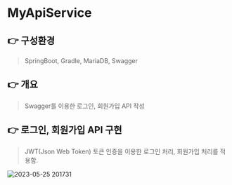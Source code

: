 # MyApiService
## 👉 구성환경
> SpringBoot, Gradle, MariaDB, Swagger

## 👉 개요
> Swagger를 이용한 로그인, 회원가입 API 작성

## 👉 로그인, 회원가입 API 구현
> JWT(Json Web Token) 토큰 인증을 이용한 로그인 처리, 회원가입 처리를 적용함.

![2023-05-25 201731](https://github.com/thdus12/MyApiService/assets/97299700/033d917a-8768-4841-80af-e2797435b848)
